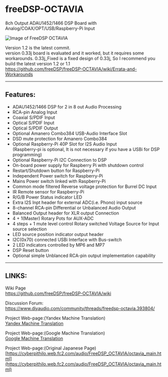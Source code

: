 # freeDSP-OCTAVIA
8ch Output ADAU1452/1466 DSP Board with Analog/COAX/OPT/USB/Raspberry-Pi Input

![Image of FreeDSP OCTAVIA]([https://raw.githubusercontent.com/freeDSP/freeDSP-OCTAVIA/main/SOURCES/IMAGES/FreeDSP_OCTAVIA_withRPi.jpg](https://github.com/freeDSP/freeDSP-OCTAVIA/blob/main/SOURCES/kiCAD/FreeDSP_OCTAVIA_withRPi.jpg))

Version 1.2 is the latest commit.  
version 0.33j board is evaluated and it worked, but it requires some workarounds. 0.33j_Fixed is a fixed design of 0.33j, So I recommend you build the latest version 1.2 or 1.1  
https://github.com/freeDSP/freeDSP-OCTAVIA/wiki/Errata-and-Workarounds

----
## Features:
* ADAU1452/1466 DSP for 2 in 8 out Audio Processing
* RCA-pin Analog Input
* Coaxial S/PDIF Input
* Optical S/PDIF Input
* Optical S/PDIF Output
* Optional Amanero Combo384 USB-Audio Interface Slot
* DSD mute protection for Amanero Combo384
* Optional Raspberry-Pi 40P Slot for I2S Audio Input  
(Raspberry-pi is optional, It is not necessary if you have a USBi for DSP programming)   
* Optional Raspberry-Pi I2C Connection to DSP
* On-board power supply for Raspberry Pi with shutdown control
* Restart/Shutdown button for Raspberry-Pi
* Independent Power switch for Raspberry-Pi
* Mains Power switch linked with Raspberry-Pi
* Common mode filtered Reverse voltage protection for Burrel DC Input
* IR Remote sensor for Raspberry-Pi
* R/G/B Power Status indicator LED
* Extra I2S Inpt header for external ADC(i.e. Phono) input source
* 8-channel RCA-pin Differential or Unbalanced Audio Output
* Balanced Output header for XLR output Connection
* 4 + 1(Master) Rotary Pots for AUX-ADC
* 4 steps + 1 mute level control Rotary switched Voltage Source for Input source selection
* LED source position indicator output header 
* I2C(0x70) connected USBi Interface with Bus-switch
* 2 LED indicators controlled by MP6 and MP7
* DSP Reset button
* Optional simple Unblanced RCA-pin output implementation capability


----
## LINKS:<br />
Wiki Page<br /> 
https://github.com/freeDSP/freeDSP-OCTAVIA/wiki

Discussion Forum:<br /> 
 https://www.diyaudio.com/community/threads/freedsp-octavia.393804/

Project Web-page:(Yandex Machine Translation)<br/>
 [Yandex Machine Translation](https://translated.turbopages.org/proxy_u/ja-en.en.1f823d34-64db980e-910d74e0-74722d776562/https/cyberpithilo.web.fc2.com/audio/FreeDSP_OCTAVIA/octavia_main.html)

Project Web-page:(Google Machine Translation)<br/>
[Google Machine Translation](https://cyberpithilo-web-fc2-com.translate.goog/audio/FreeDSP_OCTAVIA/octavia_main.html?_x_tr_sl=ja&_x_tr_tl=en&_x_tr_hl=ja&_x_tr_pto=wapp)  <BR/>


Project Web-page:(Original Japanese Page)<br/>
 [https://cyberpithilo.web.fc2.com/audio/FreeDSP_OCTAVIA/octavia_main.html](https://cyberpithilo.web.fc2.com/audio/FreeDSP_OCTAVIA/octavia_main.html)

